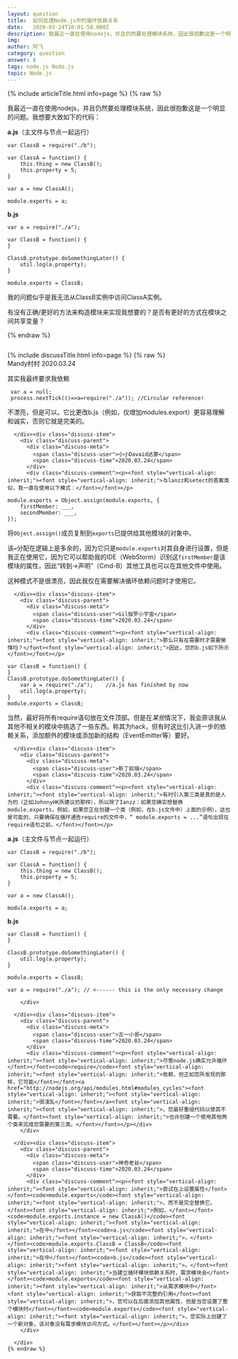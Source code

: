 ```yaml
---
layout: question
title:  如何处理Node.js中的循环依赖关系
date:   2020-03-24T10:01:58.000Z
description: 我最近一直在使用nodejs，并且仍然要处理模块系统，因此很抱歉这是一个明显的问题。我想要大致如下的代码：a.js（主文件与节点一起运行）var ...
img: 
author: 阿飞
category: question
answer: 6
tags: node.js Node.js
topic: Node.js
---
```

<div class="article-root">
  <div class="article">
    {% include articleTitle.html info=page %}
    {% raw %}
    <div class="article-content"><p><font style="vertical-align: inherit;"><font style="vertical-align: inherit;">我最近一直在使用nodejs，并且仍然要处理模块系统，因此很抱歉这是一个明显的问题。</font><font style="vertical-align: inherit;">我想要大致如下的代码：</font></font></p>

<p><strong><font style="vertical-align: inherit;"><font style="vertical-align: inherit;">a.js</font></font></strong><font style="vertical-align: inherit;"><font style="vertical-align: inherit;">（主文件与节点一起运行）</font></font></p>

<pre><code>var ClassB = require("./b");<font></font>
<font></font>
var ClassA = function() {<font></font>
    this.thing = new ClassB();<font></font>
    this.property = 5;<font></font>
}<font></font>
<font></font>
var a = new ClassA();<font></font>
<font></font>
module.exports = a;<font></font>
</code></pre>

<p><strong><font style="vertical-align: inherit;"><font style="vertical-align: inherit;">b.js</font></font></strong></p>

<pre><code>var a = require("./a");<font></font>
<font></font>
var ClassB = function() {<font></font>
}<font></font>
<font></font>
ClassB.prototype.doSomethingLater() {<font></font>
    util.log(a.property);<font></font>
}<font></font>
<font></font>
module.exports = ClassB;<font></font>
</code></pre>

<p><font style="vertical-align: inherit;"><font style="vertical-align: inherit;">我的问题似乎是我无法从ClassB实例中访问ClassA实例。</font></font></p>

<p><font style="vertical-align: inherit;"><font style="vertical-align: inherit;">有没有正确/更好的方法来构造模块来实现我想要的？</font><font style="vertical-align: inherit;">是否有更好的方式在模块之间共享变量？</font></font></p></div>
    {% endraw %}
  </div>
  <p style="height: 0;width:0;overflow: hidden;"> 第3611篇《如何处理Node.js中的循环依赖关系》来自Winter(https://github.com/aiyld/aiyld.github.io)的站点</p>
  <div class="discuss-wrapper">
    {% include discussTitle.html info=page %}
    {% raw %}
    <div class="discuss-item">
        <div class="discuss-parent">
          <div class="discuss-meta">
            <span class="discuss-user">Mandy村村</span>
            <span class="discuss-time">2020.03.24</span>
          </div>
          <div class="discuss-comment"><p><font style="vertical-align: inherit;"><font style="vertical-align: inherit;">其实我最终要求我依赖</font></font></p>

<pre><code> var a = null;<font></font>
 process.nextTick(()=&gt;a=require("./a")); //Circular reference!<font></font>
</code></pre>

<p><font style="vertical-align: inherit;"><font style="vertical-align: inherit;">不漂亮，但是可以。</font><font style="vertical-align: inherit;">它比更改b.js（例如，仅增加modules.export）更容易理解和诚实，否则它就是完美的。</font></font></p></div>
        </div>
        
      </div><div class="discuss-item">
        <div class="discuss-parent">
          <div class="discuss-meta">
            <span class="discuss-user">小小Davaid达蒙</span>
            <span class="discuss-time">2020.03.24</span>
          </div>
          <div class="discuss-comment"><p><font style="vertical-align: inherit;"><font style="vertical-align: inherit;">与lanzz和setect的答案类似，我一直在使用以下模式：</font></font></p>

<pre class="lang-js prettyprint-override"><code>module.exports = Object.assign(module.exports, {<font></font>
    firstMember: ___,<font></font>
    secondMember: ___,<font></font>
});<font></font>
</code></pre>

<p><font style="vertical-align: inherit;"><font style="vertical-align: inherit;">将</font></font><code>Object.assign()</code><font style="vertical-align: inherit;"><font style="vertical-align: inherit;">成员复制到</font></font><code>exports</code><font style="vertical-align: inherit;"><font style="vertical-align: inherit;">已提供给其他模块</font><font style="vertical-align: inherit;">的</font><font style="vertical-align: inherit;">对象中。</font></font></p>

<p><font style="vertical-align: inherit;"><font style="vertical-align: inherit;">该</font></font><code>=</code><font style="vertical-align: inherit;"><font style="vertical-align: inherit;">分配在逻辑上是多余的，因为它只是</font></font><code>module.exports</code><font style="vertical-align: inherit;"><font style="vertical-align: inherit;">对其自身进行</font><font style="vertical-align: inherit;">设置</font><font style="vertical-align: inherit;">，但是我正在使用它，因为它可以帮助我的IDE（WebStorm）识别这</font></font><code>firstMember</code><font style="vertical-align: inherit;"><font style="vertical-align: inherit;">是该模块的属性，因此“转到-&gt;声明”（Cmd-B）其他工具也可以在其他文件中使用。</font></font></p>

<p><font style="vertical-align: inherit;"><font style="vertical-align: inherit;">这种模式不是很漂亮，因此我仅在需要解决循环依赖问题时才使用它。</font></font></p></div>
        </div>
        
      </div><div class="discuss-item">
        <div class="discuss-parent">
          <div class="discuss-meta">
            <span class="discuss-user">Gil伽罗小宇宙</span>
            <span class="discuss-time">2020.03.24</span>
          </div>
          <div class="discuss-comment"><p><font style="vertical-align: inherit;"><font style="vertical-align: inherit;">那么只有在需要时才需要懒惰吗？</font><font style="vertical-align: inherit;">因此，您的b.js如下所示</font></font></p>

<pre><code>var ClassB = function() {<font></font>
}<font></font>
ClassB.prototype.doSomethingLater() {<font></font>
    var a = require("./a");    //a.js has finished by now<font></font>
    util.log(a.property);<font></font>
}<font></font>
module.exports = ClassB;<font></font>
</code></pre>

<p><font style="vertical-align: inherit;"><font style="vertical-align: inherit;">当然，最好将所有require语句放在文件顶部。</font><font style="vertical-align: inherit;">但是在</font></font><em><font style="vertical-align: inherit;"><font style="vertical-align: inherit;">某些</font></font></em><font style="vertical-align: inherit;"><font style="vertical-align: inherit;">情况下，我会原谅我从其他不相关的模块中挑选了一些东西。</font><font style="vertical-align: inherit;">称其为hack，但有时这比引入进一步的依赖关系，添加额外的模块或添加新的结构（EventEmitter等）要好。</font></font></p></div>
        </div>
        
      </div><div class="discuss-item">
        <div class="discuss-parent">
          <div class="discuss-meta">
            <span class="discuss-user">斯丁前端</span>
            <span class="discuss-time">2020.03.24</span>
          </div>
          <div class="discuss-comment"><p><font style="vertical-align: inherit;"><font style="vertical-align: inherit;">有时引入第三类是真的是人为的（正如JohnnyHK所建议的那样），所以除了Ianzz：如果您确实想替换module.exports，例如，如果您正在创建一个类（例如，在b.js文件中）上面的示例），这也是可能的，只要确保在循环通告require的文件中，“ module.exports = ...”语句出现在require语句之前。</font></font></p>

<p><strong><font style="vertical-align: inherit;"><font style="vertical-align: inherit;">a.js</font></font></strong><font style="vertical-align: inherit;"><font style="vertical-align: inherit;">（主文件与节点一起运行）</font></font></p>

<pre><code>var ClassB = require("./b");<font></font>
<font></font>
var ClassA = function() {<font></font>
    this.thing = new ClassB();<font></font>
    this.property = 5;<font></font>
}<font></font>
<font></font>
var a = new ClassA();<font></font>
<font></font>
module.exports = a;<font></font>
</code></pre>

<p><strong><font style="vertical-align: inherit;"><font style="vertical-align: inherit;">b.js</font></font></strong></p>

<pre><code>var ClassB = function() {<font></font>
}<font></font>
<font></font>
ClassB.prototype.doSomethingLater() {<font></font>
    util.log(a.property);<font></font>
}<font></font>
<font></font>
module.exports = ClassB;<font></font>
<font></font>
var a = require("./a"); // &lt;------ this is the only necessary change<font></font>
</code></pre></div>
        </div>
        
      </div><div class="discuss-item">
        <div class="discuss-parent">
          <div class="discuss-meta">
            <span class="discuss-user">古一小哥</span>
            <span class="discuss-time">2020.03.24</span>
          </div>
          <div class="discuss-comment"><p><font style="vertical-align: inherit;"><font style="vertical-align: inherit;">尽管node.js确实允许循环</font></font><code>require</code><font style="vertical-align: inherit;"><font style="vertical-align: inherit;">依赖，但正如您所发现的那样，它可能</font></font><a href="http://nodejs.org/api/modules.html#modules_cycles"><font style="vertical-align: inherit;"><font style="vertical-align: inherit;">很凌乱</font></font></a><font style="vertical-align: inherit;"><font style="vertical-align: inherit;">，您最好重组代码以使其不需要。</font><font style="vertical-align: inherit;">也许创建一个使用其他两个类来完成您需要的第三类。</font></font></p></div>
        </div>
        
      </div><div class="discuss-item">
        <div class="discuss-parent">
          <div class="discuss-meta">
            <span class="discuss-user">神奇老丝</span>
            <span class="discuss-time">2020.03.24</span>
          </div>
          <div class="discuss-comment"><p><font style="vertical-align: inherit;"><font style="vertical-align: inherit;">尝试在上设置属性</font></font><code>module.exports</code><font style="vertical-align: inherit;"><font style="vertical-align: inherit;">，而不是完全替换它。</font><font style="vertical-align: inherit;">例如，</font></font><code>module.exports.instance = new ClassA()</code><font style="vertical-align: inherit;"><font style="vertical-align: inherit;">在中</font></font><code>a.js</code><font style="vertical-align: inherit;"><font style="vertical-align: inherit;">，</font></font><code>module.exports.ClassB = ClassB</code><font style="vertical-align: inherit;"><font style="vertical-align: inherit;">在中</font></font><code>b.js</code><font style="vertical-align: inherit;"><font style="vertical-align: inherit;">。</font><font style="vertical-align: inherit;">当建立循环模块依赖关系时，需求模块会</font></font><code>module.exports</code><font style="vertical-align: inherit;"><font style="vertical-align: inherit;">从需求模块中</font><font style="vertical-align: inherit;">获取不完整的引用</font><font style="vertical-align: inherit;">，您可以在后面添加其他属性，但是当您设置了整个模块时</font></font><code>module.exports</code><font style="vertical-align: inherit;"><font style="vertical-align: inherit;">，您实际上创建了一个新对象，该对象没有需求模块访问方式。</font></font></p></div>
        </div>
        
      </div>
    {% endraw %}
  </div>
<div>
